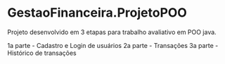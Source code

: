 # GestaoFinanceira.ProjetoPOO
Projeto desenvolvido em 3 etapas para trabalho avaliativo em POO java.

1a parte - Cadastro e Login de usuários
2a parte - Transações
3a parte - Histórico de transações
